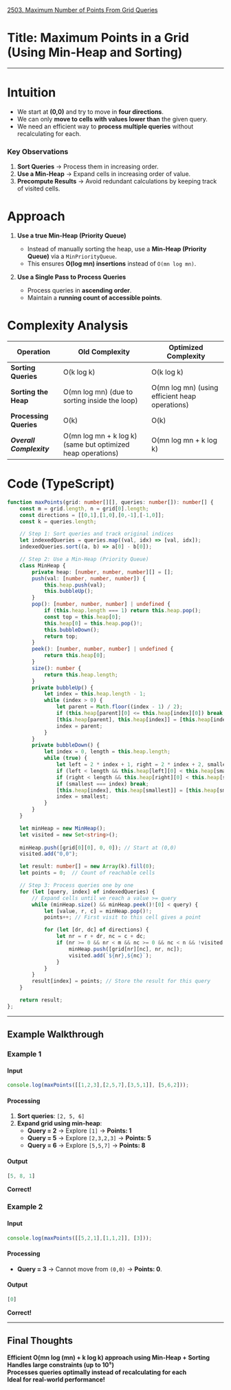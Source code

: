 [2503. Maximum Number of Points From Grid Queries](https://leetcode.com/problems/maximum-number-of-points-from-grid-queries/)

# **Title: Maximum Points in a Grid (Using Min-Heap and Sorting)**

---

# Intuition

- We start at **(0,0)** and try to move in **four directions**.
- We can only **move to cells with values lower than** the given query.
- We need an efficient way to **process multiple queries** without recalculating for each.
    

### **Key Observations**

1. **Sort Queries** → Process them in increasing order.
2. **Use a Min-Heap** → Expand cells in increasing order of value.    
3. **Precompute Results** → Avoid redundant calculations by keeping track of visited cells.
    

# Approach

1. **Use a true Min-Heap (Priority Queue)**
    - Instead of manually sorting the heap, use a **Min-Heap (Priority Queue)** via a `MinPriorityQueue`.
    - This ensures **O(log mn) insertions** instead of `O(mn log mn)`.
        
2. **Use a Single Pass to Process Queries**
    - Process queries in **ascending order**.
    - Maintain a **running count of accessible points**.

# Complexity Analysis

| **Operation**            | **Old Complexity**                                            | **Optimized Complexity**                        |
| ------------------------ | ------------------------------------------------------------- | ----------------------------------------------- |
| **Sorting Queries**      | O(k log k)                                                    | O(k log ⁡k)                                     |
| **Sorting the Heap**     | O(mn log ⁡mn) (due to sorting inside the loop)                | O(mn log ⁡mn) (using efficient heap operations) |
| **Processing Queries**   | O(k)                                                          | O(k)                                            |
| ***Overall Complexity*** | O(mn log⁡ mn + k log ⁡k) (same but optimized heap operations) | O(mn log⁡ mn + k log ⁡k)                        |

# Code (TypeScript)

```typescript
function maxPoints(grid: number[][], queries: number[]): number[] {
    const m = grid.length, n = grid[0].length;
    const directions = [[0,1],[1,0],[0,-1],[-1,0]];
    const k = queries.length;

    // Step 1: Sort queries and track original indices
    let indexedQueries = queries.map((val, idx) => [val, idx]);
    indexedQueries.sort((a, b) => a[0] - b[0]);

    // Step 2: Use a Min-Heap (Priority Queue)
    class MinHeap {
        private heap: [number, number, number][] = [];
        push(val: [number, number, number]) {
            this.heap.push(val);
            this.bubbleUp();
        }
        pop(): [number, number, number] | undefined {
            if (this.heap.length === 1) return this.heap.pop();
            const top = this.heap[0];
            this.heap[0] = this.heap.pop()!;
            this.bubbleDown();
            return top;
        }
        peek(): [number, number, number] | undefined {
            return this.heap[0];
        }
        size(): number {
            return this.heap.length;
        }
        private bubbleUp() {
            let index = this.heap.length - 1;
            while (index > 0) {
                let parent = Math.floor((index - 1) / 2);
                if (this.heap[parent][0] <= this.heap[index][0]) break;
                [this.heap[parent], this.heap[index]] = [this.heap[index], this.heap[parent]];
                index = parent;
            }
        }
        private bubbleDown() {
            let index = 0, length = this.heap.length;
            while (true) {
                let left = 2 * index + 1, right = 2 * index + 2, smallest = index;
                if (left < length && this.heap[left][0] < this.heap[smallest][0]) smallest = left;
                if (right < length && this.heap[right][0] < this.heap[smallest][0]) smallest = right;
                if (smallest === index) break;
                [this.heap[index], this.heap[smallest]] = [this.heap[smallest], this.heap[index]];
                index = smallest;
            }
        }
    }

    let minHeap = new MinHeap();
    let visited = new Set<string>();
    
    minHeap.push([grid[0][0], 0, 0]); // Start at (0,0)
    visited.add("0,0");

    let result: number[] = new Array(k).fill(0);
    let points = 0;  // Count of reachable cells

    // Step 3: Process queries one by one
    for (let [query, index] of indexedQueries) {
        // Expand cells until we reach a value >= query
        while (minHeap.size() && minHeap.peek()![0] < query) {
            let [value, r, c] = minHeap.pop()!;
            points++; // First visit to this cell gives a point

            for (let [dr, dc] of directions) {
                let nr = r + dr, nc = c + dc;
                if (nr >= 0 && nr < m && nc >= 0 && nc < n && !visited.has(`${nr},${nc}`)) {
                    minHeap.push([grid[nr][nc], nr, nc]);
                    visited.add(`${nr},${nc}`);
                }
            }
        }
        result[index] = points; // Store the result for this query
    }

    return result;
};

```

---

## **Example Walkthrough**

### **Example 1**

#### **Input**

```typescript
console.log(maxPoints([[1,2,3],[2,5,7],[3,5,1]], [5,6,2]));
```
#### **Processing**

1. **Sort queries**: `[2, 5, 6]`
2. **Expand grid using min-heap**:
    - **Query = 2** → Explore `[1]` → **Points: 1**
    - **Query = 5** → Explore `[2,3,2,3]` → **Points: 5**
    - **Query = 6** → Explore `[5,5,7]` → **Points: 8**

#### **Output**

```typescript
[5, 8, 1]
```

**Correct!**

### **Example 2**

#### **Input**

```typescript
console.log(maxPoints([[5,2,1],[1,1,2]], [3]));
```

#### **Processing**

- **Query = 3** → Cannot move from `(0,0)` → **Points: 0**.
#### **Output**

```typescript
[0]
```
**Correct!**

---

## **Final Thoughts**

**Efficient O(mn log ⁡(mn) + k log⁡ k) approach using Min-Heap + Sorting**  
**Handles large constraints (up to 10⁵)**  
**Processes queries optimally instead of recalculating for each**  
**Ideal for real-world performance!**